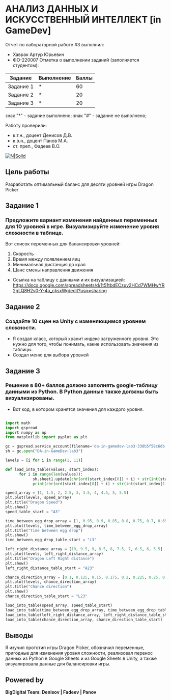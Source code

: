 # АНАЛИЗ ДАННЫХ И ИСКУССТВЕННЫЙ ИНТЕЛЛЕКТ [in GameDev]
Отчет по лабораторной работе #3 выполнил:
- Хаврак Артур Юрьевич
- ФО-220007
Отметка о выполнении заданий (заполняется студентом):

| Задание | Выполнение | Баллы |
| ------ | ------ | ------ |
| Задание 1 | * | 60 |
| Задание 2 | * | 20 |
| Задание 3 | * | 20 |

знак "*" - задание выполнено; знак "#" - задание не выполнено;

Работу проверили:
- к.т.н., доцент Денисов Д.В.
- к.э.н., доцент Панов М.А.
- ст. преп., Фадеев В.О.

[![N|Solid](https://cldup.com/dTxpPi9lDf.thumb.png)](https://nodesource.com/products/nsolid)

## Цель работы
Разработать оптимальный баланс для десяти уровней игры Dragon Picker

## Задание 1
### Предложите вариант изменения найденных переменных для 10 уровней в игре. Визуализируйте изменение уровня сложности в таблице.

Вот список переменных для балансировки уровней:
  1. Скорость
  2. Время между появлением яиц
  3. Минимальная дистанция до края
  4. Шанс смены направления движения
- Ссылка на таблицу с данными и их визуализацией: https://docs.google.com/spreadsheets/d/1t51tbdECzuv2HCd7WMHwYR2gLQ8H2v0-Y-4a_cksxWg/edit?usp=sharing

## Задание 2
### Создайте 10 сцен на Unity с изменяющимся уровнем сложности.
- Я создал класс, который хранит индекс загруженного уровня. Это нужно для того, чтобы понимать, какие использовать значения из таблицы.
- Создал меню для выбора уровней

## Задание 3
### Решение в 80+ баллов должно заполнять google-таблицу данными из Python. В Python данные также должны быть визуализированы.

- Вот код, в котором хранятся значения для каждого уровня.

```py

import math
import gspread
import numpy as np
from matplotlib import pyplot as plt 

gc = gspread.service_account(filename='da-in-gamedev-lab3-338b5f58c6db.json')
sh = gc.open("DA-in-GameDev-lab3")

levels = [i for i in range(1, 11)]

def load_into_table(values, start_index):
      for i in range(len(values)):
            sh.sheet1.update(chr(ord(start_index[0]) + i) + str(int(start_index[1:])), values[i])
            print(chr(ord(start_index[0]) + i) + str(int(start_index[1:])), values[i])

speed_array = [1, 1.5, 2, 2.5, 3, 3.5, 4, 4.5, 5, 5.5]
plt.plot(levels, speed_array)  
plt.title("Dragon Speed")
plt.show()
speed_table_start = "A3"

time_between_egg_drop_array = [1, 0.95, 0.9, 0.85, 0.8, 0.75, 0.7, 0.65, 0.6, 0.55]
plt.plot(levels, time_between_egg_drop_array)  
plt.title("Time between egg drop")
plt.show()
time_between_egg_drop_table_start = "L3"

left_right_distance_array = [10, 9.5, 9, 8.5, 8, 7.5, 7, 6.5, 6, 5.5]
plt.plot(levels, left_right_distance_array)  
plt.title("Dragon Left Right distance")
plt.show()
left_right_distance_table_start = "A23"

chance_direction_array = [0.1, 0.125, 0.15, 0.175, 0.2, 0.225, 0.25, 0.275, 0.3, 0.325]
plt.plot(levels, chance_direction_array)  
plt.title("Chance direction")
plt.show()
chance_direction_table_start = "L23"

load_into_table(speed_array, speed_table_start)
load_into_table(time_between_egg_drop_array, time_between_egg_drop_table_start)
load_into_table(left_right_distance_array, left_right_distance_table_start)
load_into_table(chance_direction_array, chance_direction_table_start)

```

## Выводы

Я изучил прототип игры Dragon Picker, обозначил переменные, пригодные для изменения уровня сложности, реализовал перенос данных из Python в Google Sheets и из Google Sheets в Unity, а также визуалировала данные для балансировки игры.

## Powered by

**BigDigital Team: Denisov | Fadeev | Panov**
